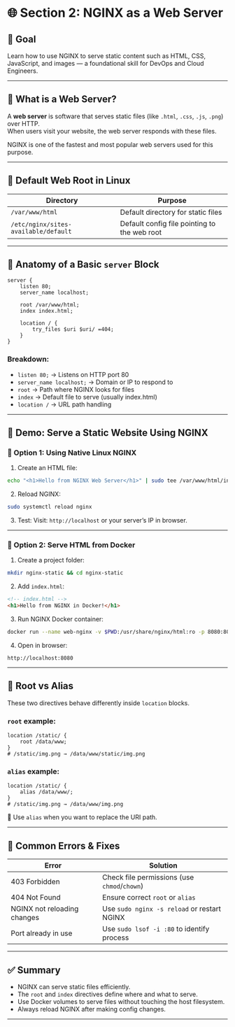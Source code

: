 # 🌐 Section 2: NGINX as a Web Server

## 🚀 Goal

Learn how to use NGINX to serve static content such as HTML, CSS, JavaScript, and images — a foundational skill for DevOps and Cloud Engineers.

---

## 🧠 What is a Web Server?

A **web server** is software that serves static files (like `.html`, `.css`, `.js`, `.png`) over HTTP.  
When users visit your website, the web server responds with these files.

NGINX is one of the fastest and most popular web servers used for this purpose.

---

## 📁 Default Web Root in Linux

| Directory             | Purpose                          |
|-----------------------|----------------------------------|
| `/var/www/html`       | Default directory for static files |
| `/etc/nginx/sites-available/default` | Default config file pointing to the web root |

---

## 📝 Anatomy of a Basic `server` Block

```nginx
server {
    listen 80;
    server_name localhost;

    root /var/www/html;
    index index.html;

    location / {
        try_files $uri $uri/ =404;
    }
}
```

### Breakdown:
- `listen 80;` → Listens on HTTP port 80
- `server_name localhost;` → Domain or IP to respond to
- `root` → Path where NGINX looks for files
- `index` → Default file to serve (usually index.html)
- `location /` → URL path handling

---

## 🧪 Demo: Serve a Static Website Using NGINX

### 🔧 Option 1: Using Native Linux NGINX

1. Create an HTML file:
```bash
echo "<h1>Hello from NGINX Web Server</h1>" | sudo tee /var/www/html/index.html
```

2. Reload NGINX:
```bash
sudo systemctl reload nginx
```

3. Test:
Visit: `http://localhost` or your server’s IP in browser.

---

### 🐳 Option 2: Serve HTML from Docker

1. Create a project folder:
```bash
mkdir nginx-static && cd nginx-static
```

2. Add `index.html`:
```html
<!-- index.html -->
<h1>Hello from NGINX in Docker!</h1>
```

3. Run NGINX Docker container:
```bash
docker run --name web-nginx -v $PWD:/usr/share/nginx/html:ro -p 8080:80 -d nginx
```

4. Open in browser:
```
http://localhost:8080
```

---

## 🔄 Root vs Alias

These two directives behave differently inside `location` blocks.

### `root` example:
```nginx
location /static/ {
    root /data/www;
}
# /static/img.png → /data/www/static/img.png
```

### `alias` example:
```nginx
location /static/ {
    alias /data/www/;
}
# /static/img.png → /data/www/img.png
```

📌 Use `alias` when you want to replace the URI path.

---

## 🧯 Common Errors & Fixes

| Error                             | Solution                                 |
|----------------------------------|------------------------------------------|
| 403 Forbidden                    | Check file permissions (use `chmod`/`chown`) |
| 404 Not Found                    | Ensure correct `root` or `alias`         |
| NGINX not reloading changes     | Use `sudo nginx -s reload` or restart NGINX |
| Port already in use             | Use `sudo lsof -i :80` to identify process |

---

## ✅ Summary

- NGINX can serve static files efficiently.
- The `root` and `index` directives define where and what to serve.
- Use Docker volumes to serve files without touching the host filesystem.
- Always reload NGINX after making config changes.

---
